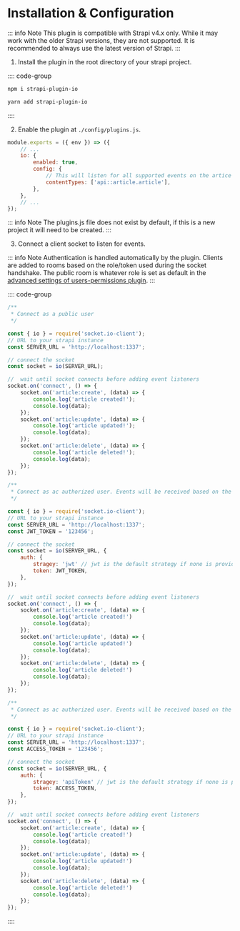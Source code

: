# Installation & Configuration

::: info Note
This plugin is compatible with Strapi v4.x only. While it may work with the older Strapi versions, they are not supported. It is recommended to always use the latest version of Strapi.
:::

1. Install the plugin in the root directory of your strapi project.

:::: code-group

```bash [npm]
npm i strapi-plugin-io
```

```bash [yarn]
yarn add strapi-plugin-io
```

::::

2. Enable the plugin at `./config/plugins.js`.

```js
module.exports = ({ env }) => ({
	// ...
	io: {
		enabled: true,
		config: {
			// This will listen for all supported events on the artice content type
			contentTypes: ['api::article.article'],
		},
	},
	// ...
});
```

::: info Note
The plugins.js file does not exist by default, if this is a new project it will need to be created.
:::

3. Connect a client socket to listen for events.

::: info Note
Authentication is handled automatically by the plugin. Clients are added to rooms based on the role/token used during the socket handshake. The public room is whatever role is set as default in the [advanced settings of users-permissions plugin](https://docs.strapi.io/user-docs/settings/configuring-users-permissions-plugin-settings#configuring-advanced-settings).
:::

:::: code-group

```js [Public]
/**
 * Connect as a public user
 */

const { io } = require('socket.io-client');
// URL to your strapi instance
const SERVER_URL = 'http://localhost:1337';

// connect the socket
const socket = io(SERVER_URL);

//  wait until socket connects before adding event listeners
socket.on('connect', () => {
	socket.on('article:create', (data) => {
		console.log('article created!');
		console.log(data);
	});
	socket.on('article:update', (data) => {
		console.log('article updated!');
		console.log(data);
	});
	socket.on('article:delete', (data) => {
		console.log('article deleted!');
		console.log(data);
	});
});
```

```js [JWT]
/**
 * Connect as ac authorized user. Events will be received based on the role associated with it.
 */

const { io } = require('socket.io-client');
// URL to your strapi instance
const SERVER_URL = 'http://localhost:1337';
const JWT_TOKEN = '123456';

// connect the socket
const socket = io(SERVER_URL, {
	auth: {
		stragey: 'jwt' // jwt is the default strategy if none is provided
		token: JWT_TOKEN,
	},
});

//  wait until socket connects before adding event listeners
socket.on('connect', () => {
	socket.on('article:create', (data) => {
		console.log('article created!')
		console.log(data);
	});
	socket.on('article:update', (data) => {
		console.log('article updated!')
		console.log(data);
	});
	socket.on('article:delete', (data) => {
		console.log('article deleted!')
		console.log(data);
	});
});
```

```js [Access Token]
/**
 * Connect as ac authorized user. Events will be received based on the token type permissions associated with it.
 */

const { io } = require('socket.io-client');
// URL to your strapi instance
const SERVER_URL = 'http://localhost:1337';
const ACCESS_TOKEN = '123456';

// connect the socket
const socket = io(SERVER_URL, {
	auth: {
		stragey: 'apiToken' // jwt is the default strategy if none is provided
		token: ACCESS_TOKEN,
	},
});

//  wait until socket connects before adding event listeners
socket.on('connect', () => {
	socket.on('article:create', (data) => {
		console.log('article created!')
		console.log(data);
	});
	socket.on('article:update', (data) => {
		console.log('article updated!')
		console.log(data);
	});
	socket.on('article:delete', (data) => {
		console.log('article deleted!')
		console.log(data);
	});
});
```

::::
